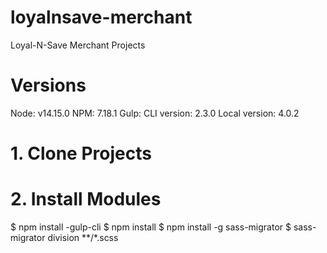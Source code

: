 # loyalnsave-merchant
Loyal-N-Save Merchant Projects

# Versions
Node: v14.15.0
NPM: 7.18.1
Gulp:
  CLI version: 2.3.0
  Local version: 4.0.2

# 1. Clone Projects

# 2. Install Modules
$ npm install -gulp-cli
$ npm install
$ npm install -g sass-migrator
$ sass-migrator division **/*.scss
